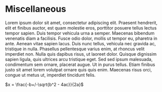 # Miscellaneous
Lorem ipsum dolor sit amet, consectetur adipiscing elit. Praesent hendrerit, elit et finibus auctor, est quam molestie eros, porttitor posuere tellus lectus tempor sapien. Duis tempor vehicula urna a semper. Maecenas bibendum venenatis diam a facilisis. Fusce odio dolor, mollis ut tempor eu, pharetra in ante. Aenean vitae sapien lacus. Duis nunc tellus, vehicula nec gravida ac, tristique in nulla. Phasellus pellentesque varius enim, at rhoncus velit imperdiet non. Nulla quis dapibus risus, ut laoreet dolor. Quisque dignissim sapien ligula, quis ultrices arcu tristique eget. Sed sed ipsum malesuada, condimentum sem ornare, placerat augue. Ut in purus tellus. Etiam finibus justo sit amet lorem volutpat ornare quis quis enim. Maecenas risus orci, congue ut metus ut, imperdiet tincidunt felis. 

$x = \frac{-b+/-\sqrt{b^2 - 4ac}}{2a}$
